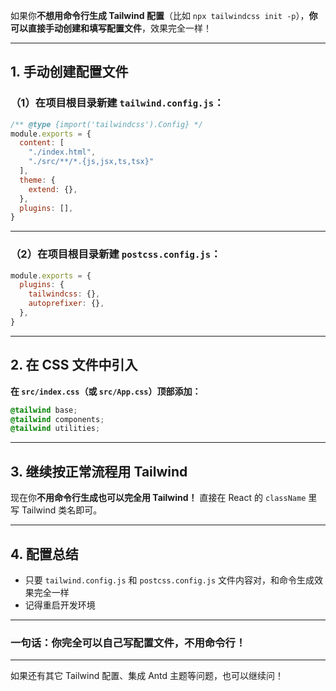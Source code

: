 如果你**不想用命令行生成 Tailwind 配置**（比如 `npx tailwindcss init -p`），**你可以直接手动创建和填写配置文件**，效果完全一样！

---

## 1. 手动创建配置文件

### （1）在项目根目录新建 `tailwind.config.js`：

```js
/** @type {import('tailwindcss').Config} */
module.exports = {
  content: [
    "./index.html",
    "./src/**/*.{js,jsx,ts,tsx}"
  ],
  theme: {
    extend: {},
  },
  plugins: [],
}
```

---

### （2）在项目根目录新建 `postcss.config.js`：

```js
module.exports = {
  plugins: {
    tailwindcss: {},
    autoprefixer: {},
  },
}
```

---

## 2. 在 CSS 文件中引入

**在 `src/index.css`（或 `src/App.css`）顶部添加：**

```css
@tailwind base;
@tailwind components;
@tailwind utilities;
```

---

## 3. 继续按正常流程用 Tailwind

现在你**不用命令行生成也可以完全用 Tailwind！**
直接在 React 的 `className` 里写 Tailwind 类名即可。

---

## 4. 配置总结

* 只要 `tailwind.config.js` 和 `postcss.config.js` 文件内容对，和命令生成效果完全一样
* 记得重启开发环境

---

### **一句话：你完全可以自己写配置文件，不用命令行！**

---

如果还有其它 Tailwind 配置、集成 Antd 主题等问题，也可以继续问！
